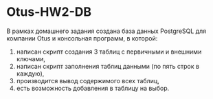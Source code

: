 # Otus-HW2-DB
В рамках домашнего задания создана база данных PostgreSQL для компании Otus и консольная программ, в которой:
1. написан скрипт создания 3 таблиц с первичными и внешними ключами,
2. написан скрипт заполнения таблиц данными (по пять строк в каждую),
3. производится вывод содержимого всех таблиц,
4. есть возможность добавления в таблицу на выбор.
